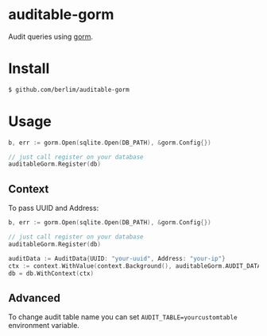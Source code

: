 # auditable-gorm

Audit queries using [gorm](https://gorm.io/).

# Install 

```sh
$ github.com/berlim/auditable-gorm
```

# Usage

```go
b, err := gorm.Open(sqlite.Open(DB_PATH), &gorm.Config{})

// just call register on your database
auditableGorm.Register(db)
```

## Context

To pass UUID and Address:

```go
b, err := gorm.Open(sqlite.Open(DB_PATH), &gorm.Config{})

// just call register on your database
auditableGorm.Register(db)

auditData := AuditData{UUID: "your-uuid", Address: "your-ip"}
ctx := context.WithValue(context.Background(), auditableGorm.AUDIT_DATA_CTX_KEY, auditData)
db = db.WithContext(ctx)
```

## Advanced

To change audit table name you can set `AUDIT_TABLE=yourcustomtable` environment variable.
